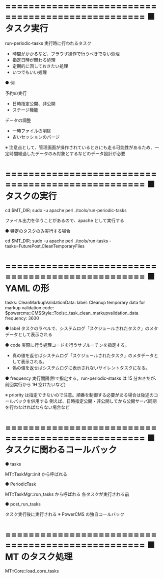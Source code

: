 ==================================================
■ タスク実行
==================================================

run-periodic-tasks 実行時に行われるタスク

- 時間がかかるなど、ブラウザ操作で行うべきでない処理
- 指定日時が関わる処理
- 定期的に回しておきたい処理
- いつでもいい処理

● 例

予約の実行
- 日時指定公開、非公開
- ステージ機能

データの調整
- 一時ファイルの削除
- 古いセッションのパージ


※ 注意点として、管理画面が操作されているときにも走る可能性があるため、一定時間経過したデータのみ対象とするなどのデータ設計が必要


==================================================
■ タスクの実行
==================================================

cd $MT_DIR;
sudo -u apache perl ./tools/run-periodic-tasks

ファイル出力を伴うことがあるので、apache として実行する


● 特定のタスクのみ実行する場合

cd $MT_DIR;
sudo -u apache perl ./tools/run-tasks -tasks=FuturePost,CleanTemporaryFiles


==================================================
■ YAML の形
==================================================

tasks:
    CleanMarkupValidationData:
        label: Cleanup temporary data for markup validation
        code: $powercms::CMSStyle::Tools::_task_clean_markupvalidation_data
        frequency: 3600

● label
タスクのラベルで、システムログ「スケジュールされたタスク」のメタデータとして表示される

● code
実際に行う処理コードを行うサブルーチンを指定する。

- 真の値を返せばシステムログ「スケジュールされたタスク」のメタデータとして表示される。
- 偽の値を返せばシステムログに表示されないサイレントタスクになる。

● frequency
実行間隔(秒で指定する。run-periodic-stasks は 15 分おきだが、前回実行から 1H 空けたいなど)


※
priority は指定できないので注意。順番を制御する必要がある場合は後述のコールバックを併用する
例えば、日時指定公開・非公開してから公開サーバ同期を行わなければならない場合など


==================================================
■ タスクに関わるコールバック
==================================================

● tasks

MT::TaskMgr::init から呼ばれる

● PeriodicTask

MT::TaskMgr::run_tasks から呼ばれる
各タスクが実行される前

● post_run_tasks

タスク実行後に実行される
※ PowerCMS の独自コールバック


==================================================
■ MT のタスク処理
==================================================

MT::Core::load_core_tasks